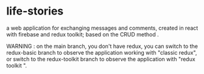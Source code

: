 # life-stories
 a web application for exchanging messages and comments, created in react with firebase and redux toolkit; based on the CRUD method .
 
 WARNING :
  on the main branch, you don't have redux, you can switch to the redux-basic branch to observe the application working with "classic redux",
  or switch to the redux-toolkit branch to observe the application with "redux toolkit ".
